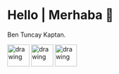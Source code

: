 # Hello | Merhaba 👋

Ben Tuncay Kaptan.

[<img src="https://upload.wikimedia.org/wikipedia/commons/e/e7/Instagram_logo_2016.svg" alt="drawing" width="50"/>](https://www.instagram.com/tunc.ayy "Instagram Hesabım | My Instagram Account") [<img src="https://upload.wikimedia.org/wikipedia/commons/thumb/4/4f/Twitter-logo.svg/800px-Twitter-logo.svg.png" alt="drawing" width="50"/>](https://twitter.com/tuncaykptn "Twitter Hesabım | My Twitter Account") [<img src="https://user-images.githubusercontent.com/75607066/158062796-faa45a0c-731e-4dd5-a83e-8c878567eed0.png" alt="drawing" width="50"/>](mailto:tuncayk@protonmail.com "Mail")






<!--
**tuncaykaptan/tuncaykaptan** is a ✨ _special_ ✨ repository because its `README.md` (this file) appears on your GitHub profile.

Here are some ideas to get you started:

- 🔭 I’m currently working on ...
- 🌱 I’m currently learning ...
- 👯 I’m looking to collaborate on ...
- 🤔 I’m looking for help with ...
- 💬 Ask me about ...
- 📫 How to reach me: ...
- 😄 Pronouns: ...
- ⚡ Fun fact: ...
-->
